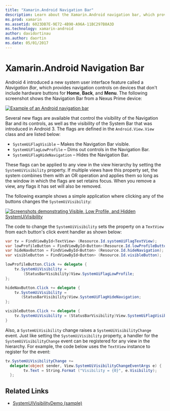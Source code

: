 ```yaml
---
title: "Xamarin.Android Navigation Bar"
description: Learn about the Xamarin.Android navigation bar, which provides navigation controls on devices that don't include hardware buttons for home, back, and menu.
ms.prod: xamarin
ms.assetid: 6023DB7E-9E72-4B90-A96A-11BC297B8A3D
ms.technology: xamarin-android
author: davidortinau
ms.author: daortin
ms.date: 05/01/2017
---
```


# Xamarin.Android Navigation Bar

Android 4 introduced a new system user interface feature called a
*Navigation Bar*, which provides navigation controls on devices that
don't include hardware buttons for **Home**, **Back**, and **Menu**.
The following screenshot shows the Navigation Bar from a Nexus Prime
device:

 [![Example of an Android navigation bar](navigation-bar-images/19-navbar.png)](navigation-bar-images/19-navbar.png#lightbox)

Several new flags are available that control the visibility of the Navigation
Bar and its controls, as well as the visibility of the System Bar that was
introduced in Android 3. The flags are defined in the `Android.View.View` class and are listed below:

- `SystemUiFlagVisible` &ndash; Makes the Navigation Bar visible.
- `SystemUiFlagLowProfile` &ndash; Dims out controls in the Navigation Bar.
- `SystemUiFlagHideNavigation` &ndash; Hides the Navigation Bar.

These flags can be applied to any view in the view hierarchy by setting
the `SystemUiVisibility` property. If multiple views have this property
set, the system combines them with an OR operation and applies them so
long as the window in which the flags are set retains focus. When you
remove a view, any flags it has set will also be removed.

The following example shows a simple application where clicking any of the
buttons changes the `SystemUiVisibility`:

 [![Screenshots demonstrating Visible, Low Profile, and Hidden SystemUiVisibility](navigation-bar-images/18-systemuivisibility.png)](navigation-bar-images/18-systemuivisibility.png#lightbox)

The code to change the `SystemUiVisibility` sets the property on a
`TextView` from each button's click event handler as shown below:

```csharp
var tv = FindViewById<TextView> (Resource.Id.systemUiFlagTextView);
var lowProfileButton = FindViewById<Button>(Resource.Id.lowProfileButton);
var hideNavButton = FindViewById<Button> (Resource.Id.hideNavigation);
var visibleButton = FindViewById<Button> (Resource.Id.visibleButton);

lowProfileButton.Click += delegate {
    tv.SystemUiVisibility =
        (StatusBarVisibility)View.SystemUiFlagLowProfile;
};

hideNavButton.Click += delegate {
    tv.SystemUiVisibility =
       (StatusBarVisibility)View.SystemUiFlagHideNavigation;        
};

visibleButton.Click += delegate {
    tv.SystemUiVisibility = (StatusBarVisibility)View.SystemUiFlagVisible;
}
```

Also, a `SystemUiVisibility` change raises a `SystemUiVisibilityChange`
event. Just like setting the `SystemUiVisibility` property, a handler
for the `SystemUiVisibilityChange` event can be registered for any view
in the hierarchy. For example, the code below uses the `TextView`
instance to register for the event:

```csharp
tv.SystemUiVisibilityChange +=
  delegate(object sender, View.SystemUiVisibilityChangeEventArgs e) {
        tv.Text = String.Format ("Visibility = {0}", e.Visibility);
  };
```

## Related Links

- [SystemUIVisibilityDemo (sample)](/samples/xamarin/monodroid-samples/systemuivisibilitydemo)